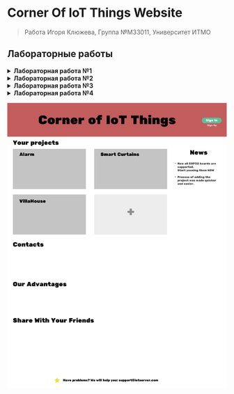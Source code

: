 # Corner Of IoT Things Website
> Работа Игоря Клюжева, Группа №M33011, Университет ИТМО

## Лабораторные работы
<details>
<summary> <b>Лабораторная работа №1 </b></summary>

- [x] Установить любой текстовый редактор или же специализированное ПО (WebStorm и так далее)
- [x] Определиться с темой проекта и нарисовать макет сайта (схематично)
- [x] Задать кодировку страницы UTF-8
- [x] Описать ключевые слова в метаинформации страницы, а также в описании страницы
- [x] Добавить Doctype
- [x] Добавить теги `<html>`,`<head>` и `<body>`
- [x] Установить язык для сайта - английский
- [x] Добавить заголовок страницы
- [x] Выделить логические элементы вашего сайта с помощью тегов: `main`, `header`, `footer`
- [x] Использовать теги `section`, `nav`, `article`, `aside`, `h1-h6`, `p` - согласно их предназначению.
- [x] Использовать теги перечисления (`ul`, `ol`)
- [x] Вставить блок с псевдографикой из символов ASCII
- [x] Вставить snippet кода, оформив его соответствующими тегами.
- [x] Добавить цитату и формулу вашего успеха (желательно использовать теги `sub` и `sup`)
- [x] Для выделения наиболее важных моментов использовать `strong` и `b`, `em` и `i`, `del` и `ins`
</details>

<details>
<summary> <b>Лабораторная работа №2 </b></summary>

- [x] Создать и подключить собственный файл стилей
- [x] Добавить стили всем элементам на странице (границы - отступы и шрифты)
- [x] Должны быть использованы различные по типу селекторы (Желательно по какой-либо конкретной методологии, например БЭМ)
- [x] Добавить картинки
- [x] Определить цвета заливки и теней для элементов
- [x] Применить стили для текста, задать свойства:
    - размера шрифта
    - высоты строки
    - семейство используемых шрифтов
    - насыщенность шрифта
    - выравнивание текста (горизонтальное, вертикальное)
    - фон и цвет текста
    - отступы
    - пробелы
    - стилизация переформатированного текста
    - подчеркивание, зачеркивание и другие
    - регистр символов
</details>

<details>
<summary> <b>Лабораторная работа №3 </b></summary>

- [x] Произвести выравнивание всех ранее описанных элементов вашего сайта используя удобный для вас способ.
- [x] Необходимо проработать то, как ваш макет будет выглядеть на различных мониторах.
- [x] Использовать css-правила `@media screen` для скрытия элементов не умещающихся в клиентскую область.
- [x] Закрепить элемент с помощью абсолютного позиционирования.
- [x] Добавить на страницу таблицу с заголовками и стилями для чётных и нечётных строк.
</details>

<details>
<summary> <b>Лабораторная работа №4 </b></summary>

- [x] Добавить новые страницы для вашего проекта, согласно пунктам меню в шапке сайта.
- [x] Создать скрипт, который будет выполнятся на каждой странице, добавить его в отдельную папку и подключить в разделе <head> ваших страниц.
- [x] Используя IIFE, подписаться на события загрузки страницы и вывести в подвал статистическую информацию о скорости загрузки.
- [x] Добавить интерактивности меню, обработать события наведения мыши на конкретные пункты с использованием CSS либо JS.
- [x] В зависимости от того, на какой странице находится пользователь (можно понять по document.location) добавить соответствующему пункту меню CSS class, отвечающий за «активное» состояние.
</details>








[![Image](Schematic.png?raw=true "Schematic")](https://www.figma.com/file/ZPZesKss19QV2rv28p1kiC/IoTServer?node-id=0%3A1)
